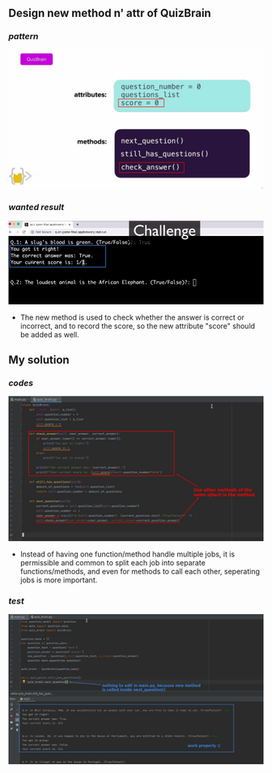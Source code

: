 ## **Design new method n' attr of QuizBrain**

### _pattern_

![Alt design new method and attr of QuizBrain ](pic/01.jpg)

### _wanted result_

![Alt result what we wanted](pic/02.jpg)

- The new method is used to check whether the answer is correct or incorrect, and to record the score, so the new attribute "score" should be added as well.

## **My solution**

### _codes_

![Alt my solution](pic/03.jpg)

- Instead of having one function/method handle multiple jobs, it is permissible and common to split each job into separate functions/methods, and even for methods to call each other, seperating jobs is more important.

### _test_

![Alt test it](pic/04.jpg)
